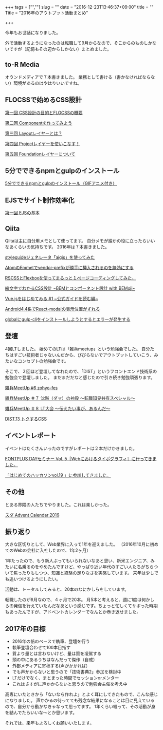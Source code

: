 +++
tags = ["",""]
slug = ""
date = "2016-12-23T13:46:37+09:00"
title = ""
Title = "2016年のアウトプット活動まとめ"

+++


今年もお世話になりました。

外で活動するようになったのは転職して9月からなので、そこからのものしかないですが（記憶もその辺からしかない）まとめました。
<!--more-->
## to-R Media

オウンドメディアで７本書きました。
業務として書ける（書かなければならない）環境があるのはやはりいいですね。

## FLOCSSで始めるCSS設計

[第一回 CSS設計の目的とFLOCSSの概要](https://www.to-r.net/media/flocss-01/)

[第二回 Componentを作ってみよう](https://www.to-r.net/media/flocss-02/)

[第三回 Layoutレイヤーとは？](https://www.to-r.net/media/flocss-03/)

[第四回 Projectレイヤーを使いこなす！](https://www.to-r.net/media/flocss-04/)

[第五回 Foundationレイヤーについて](https://www.to-r.net/media/flocss-05/)

## 5分でできるnpmとgulpのインストール

[5分でできるnpmとgulpのインストール（GIFアニメ付き）](https://www.to-r.net/media/npm-gulp/)

## EJSでサイト制作効率化

[第一回 EJSの基本](https://www.to-r.net/media/ejs-01/)

## Qiita

Qiitaは主に自分用メモとして使ってます。
自分メモが誰かの役に立ったらいいなあくらいの気持ちです。
2016年は７本書きました。

[styleguideジェネレータ「aigis」を使ってみた](http://qiita.com/nayucolony/items/e5832f078e9cab259c2c)

[AtomのEmmetでvendor-prefixが勝手に挿入されるのを無効にする](http://qiita.com/nayucolony/items/c571597ed37127311132)

[RSCSSとFlexboxを使ってまるっと１ページコーディングしてみた。](http://qiita.com/nayucolony/items/382237c34bcc1a84f4d5)

[絵文字でわかるCSS設計 ~BEMとコンポーネント設計 with BEMoji~](http://qiita.com/nayucolony/items/a33119c72cf8b5d90846)

[Vue.jsをはじめてみる #1 ~公式ガイドを読む編~](http://qiita.com/nayucolony/items/af28266c523b8fe0d67c)

[Android4.4系でReact-modalの表示位置がずれる](http://qiita.com/nayucolony/items/b7eca434e663b1bc059a)

[globalにgulp-cliをインストールしようとするとエラーが発生する](http://qiita.com/nayucolony/items/74f2c85253796b19c594)

## 登壇

4回LTしました。
始めてのLTは「雑兵meetup」という勉強会でした。
自分たちはすごい技術者じゃないんだから、びびらないでアウトプットしていこう、みたいなコンセプトの勉強会です。

そこで、２回ほど登壇してなれたので、「DIST」というフロントエンド技術系の勉強会で登壇しました。
まだまだだなと感じたので引き続き勉強頑張ります。

[雑兵MeetUp #6 zohyo-fes](https://zohyo.connpass.com/event/37665/)

[雑兵MeetUp ＃７ 沈黙（ダマ）の神殿 〜転職知見共有スペシャル〜](https://zohyo.connpass.com/event/41256/)

[雑兵MeetUp ＃８ LT大会 〜伝えたい事が、あるんだ〜](https://zohyo.connpass.com/event/44940/)



[DIST.13 トクするCSS](https://dist.connpass.com/event/44273/)





## イベントレポート

イベントはたくさんいったのですがレポートは２本だけかきました。

[FONTPLUS DAYセミナー Vol. 5［Webにおけるタイポグラフィ］に行ってきました。](/fontplusday5/)

[「はじめてのハッカソンvol.19 」に参加してきました。](/hackathon-firtststep-19/)

## その他

とある界隈の人たちでやりました。これは楽しかった。

[スダ Advent Calendar 2016](http://www.adventar.org/calendars/1551)

## 振り返り

大きな区切りとして、Web業界に入って1年を迎えました。
（2016年10月に初めてのWebの会社に入社したので、1年2ヶ月）

1年たったので、もう新人ぶってもいられないなあと思い、新米エンジニア、みたいに名乗るのをやめたんですけど、やっぱり近い年代のすごい人たちがちらついて焦ったりもしつつ、知識と経験の足りなさを実感しています。
来年は少しでも追いつけるようにしたい。

活動は、トータルしてみると、20本のなにかしらをしています。

転職したのが9月なので、４ヶ月で20本。 月5本と考えると、週に1度は何かしらの発信を行えていたんだなあという感じです。ちょっと忙しくてサボった時期もあったんですが、アドベントカレンダーでなんとか巻き返せました。

## 2017年の目標

- 2016年の倍のペースで執筆、登壇を行う
- 執筆登壇合わせて100本目指す
- 質より量とは言わないけど、量は質を凌駕する
- 頭の中にあるうちはなんだって傑作（自戒）
- 外部メディアに寄稿する(声がかかれば)
- でも声かからないと思うので「技術書典2」参加を検討中
- LTだけでなく、まとまった時間でセッションorメンター
- これはさすがに声かからないと思うので勉強会主催を考え中

高専にいたときから「ないなら作れよ」とよく耳にしてきたもので、こんな感じになりました。
声かかるの待ってても残念な結果になることは目に見えているので、自分から動かなきゃなって思ってます。
1年くらい経って、その活動が身を結んでたらいいな〜とか思います。

それでは、来年もよろしくお願いいたします。
